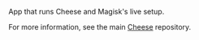 App that runs Cheese and Magisk's live setup.

For more information, see the main [Cheese](https://github.com/zhuowei/cheese) repository.
